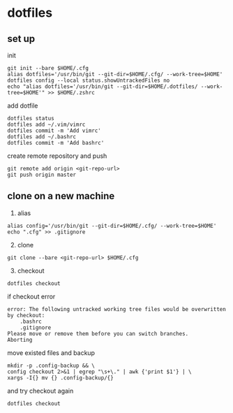 # dotfiles

## set up
init
```
git init --bare $HOME/.cfg
alias dotfiles='/usr/bin/git --git-dir=$HOME/.cfg/ --work-tree=$HOME'
dotfiles config --local status.showUntrackedFiles no
echo "alias dotfiles='/usr/bin/git --git-dir=$HOME/.dotfiles/ --work-tree=$HOME'" >> $HOME/.zshrc
```

add dotfile
```
dotfiles status
dotfiles add ~/.vim/vimrc
dotfiles commit -m 'Add vimrc'
dotfiles add ~/.bashrc
dotfiles commit -m 'Add bashrc'
```

create remote repository and push
```
git remote add origin <git-repo-url>
git push origin master
```

## clone on a new machine

1. alias
```
alias config='/usr/bin/git --git-dir=$HOME/.cfg/ --work-tree=$HOME'
echo ".cfg" >> .gitignore
```

2. clone
```
git clone --bare <git-repo-url> $HOME/.cfg
```

3. checkout
```
dotfiles checkout
```

if checkout error
```
error: The following untracked working tree files would be overwritten by checkout:
    .bashrc
    .gitignore
Please move or remove them before you can switch branches.
Aborting
```

move existed files and backup
```
mkdir -p .config-backup && \
config checkout 2>&1 | egrep "\s+\." | awk {'print $1'} | \
xargs -I{} mv {} .config-backup/{}
```

and try checkout again
```
dotfiles checkout
```

